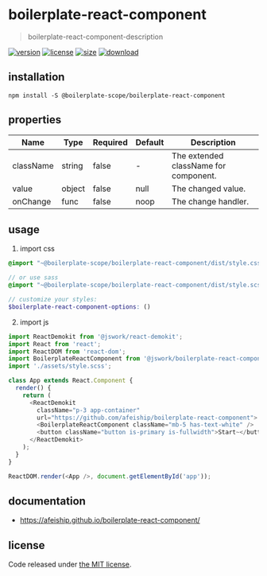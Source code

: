 # boilerplate-react-component
> boilerplate-react-component-description

[![version][version-image]][version-url]
[![license][license-image]][license-url]
[![size][size-image]][size-url]
[![download][download-image]][download-url]

## installation
```shell
npm install -S @boilerplate-scope/boilerplate-react-component
```

## properties
| Name      | Type   | Required | Default | Description                           |
| --------- | ------ | -------- | ------- | ------------------------------------- |
| className | string | false    | -       | The extended className for component. |
| value     | object | false    | null    | The changed value.                    |
| onChange  | func   | false    | noop    | The change handler.                   |


## usage
1. import css
  ```scss
  @import "~@boilerplate-scope/boilerplate-react-component/dist/style.css";

  // or use sass
  @import "~@boilerplate-scope/boilerplate-react-component/dist/style.scss";

  // customize your styles:
  $boilerplate-react-component-options: ()
  ```
2. import js
  ```js
  import ReactDemokit from '@jswork/react-demokit';
  import React from 'react';
  import ReactDOM from 'react-dom';
  import BoilerplateReactComponent from '@jswork/boilerplate-react-component';
  import './assets/style.scss';

  class App extends React.Component {
    render() {
      return (
        <ReactDemokit
          className="p-3 app-container"
          url="https://github.com/afeiship/boilerplate-react-component">
          <BoilerplateReactComponent className="mb-5 has-text-white" />
          <button className="button is-primary is-fullwidth">Start~</button>
        </ReactDemokit>
      );
    }
  }

  ReactDOM.render(<App />, document.getElementById('app'));

  ```

## documentation
- https://afeiship.github.io/boilerplate-react-component/


## license
Code released under [the MIT license](https://github.com/afeiship/boilerplate-react-component/blob/master/LICENSE.txt).

[version-image]: https://img.shields.io/npm/v/@jswork/boilerplate-react-component
[version-url]: https://npmjs.org/package/@jswork/boilerplate-react-component

[license-image]: https://img.shields.io/npm/l/@jswork/boilerplate-react-component
[license-url]: https://github.com/afeiship/boilerplate-react-component/blob/master/LICENSE.txt

[size-image]: https://img.shields.io/bundlephobia/minzip/@jswork/boilerplate-react-component
[size-url]: https://github.com/afeiship/boilerplate-react-component/blob/master/dist/boilerplate-react-component.min.js

[download-image]: https://img.shields.io/npm/dm/@jswork/boilerplate-react-component
[download-url]: https://www.npmjs.com/package/@jswork/boilerplate-react-component
